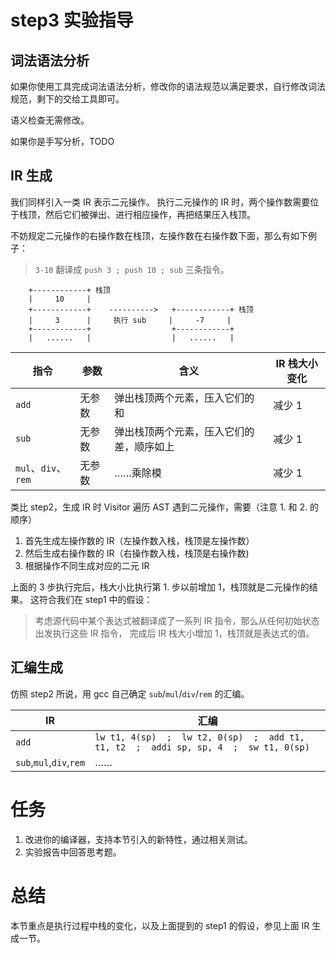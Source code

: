 # step3 实验指导

## 词法语法分析
如果你使用工具完成词法语法分析，修改你的语法规范以满足要求，自行修改词法规范，剩下的交给工具即可。

语义检查无需修改。

如果你是手写分析，TODO

## IR 生成
我们同样引入一类 IR 表示二元操作。
执行二元操作的 IR 时，两个操作数需要位于栈顶，然后它们被弹出、进行相应操作，再把结果压入栈顶。

不妨规定二元操作的右操作数在栈顶，左操作数在右操作数下面，那么有如下例子：
> `3-10` 翻译成 `push 3 ; push 10 ; sub` 三条指令。
```
    +------------+ 栈顶
    |     10     |
    +------------+    ---------->   +------------+ 栈顶
    |     3      |     执行 sub     |     -7     |
    +------------+                  +------------+
    |   ......   |                  |   ......   |
```

| 指令 | 参数 | 含义 | IR 栈大小变化 |
| --- | --- | --- | --- |
| `add` | 无参数 | 弹出栈顶两个元素，压入它们的和 | 减少 1 |
| `sub` | 无参数 | 弹出栈顶两个元素，压入它们的差，顺序如上 | 减少 1 |
| `mul`、`div`、`rem` | 无参数 | ……乘除模 | 减少 1 |

类比 step2，生成 IR 时 Visitor 遍历 AST 遇到二元操作，需要（注意 1. 和 2. 的顺序）
1. 首先生成左操作数的 IR（左操作数入栈，栈顶是左操作数）
2. 然后生成右操作数的 IR（右操作数入栈，栈顶是右操作数)
3. 根据操作不同生成对应的二元 IR

上面的 3 步执行完后，栈大小比执行第 1. 步以前增加 1，栈顶就是二元操作的结果。
这符合我们在 step1 中的假设：
> 考虑源代码中某个表达式被翻译成了一系列 IR 指令，那么从任何初始状态出发执行这些 IR 指令，
> 完成后 IR 栈大小增加 1，栈顶就是表达式的值。

## 汇编生成
仿照 step2 所说，用 gcc 自己确定 `sub`/`mul`/`div`/`rem` 的汇编。

| IR       | 汇编                                                |
| ---      | ---                                                 |
| `add` | `lw t1, 4(sp)  ;  lw t2, 0(sp)  ;  add t1, t1, t2  ;  addi sp, sp, 4  ;  sw t1, 0(sp)` |
| `sub`,`mul`,`div`,`rem` | …… |

# 任务
1. 改进你的编译器，支持本节引入的新特性，通过相关测试。
2. 实验报告中回答思考题。

# 总结
本节重点是执行过程中栈的变化，以及上面提到的 step1 的假设，参见上面 IR 生成一节。
